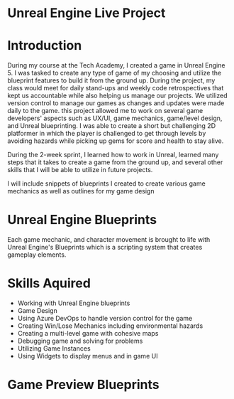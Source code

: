 # Unreal Engine Live Project

# Introduction
  During my course at the Tech Academy, I created a game in Unreal Engine 5. I was tasked to create any type of game of my choosing and utilize the blueprint features to build it from the ground up. During the project, my class would meet for daily stand-ups and weekly code retrospectives that kept us accountable while also helping us manage our projects. We utilized version control to manage our games as changes and updates were made daily to the game. this project allowed me to work on several game developers' aspects such as UX/UI, game mechanics, game/level design, and Unreal blueprinting. I was able to create a short but challenging 2D platformer in which the player is challenged to get through levels by avoiding hazards while picking up gems for score and health to stay alive.

  During the 2-week sprint, I learned how to work in Unreal, learned many steps that it takes to create a game from the ground up, and several other skills that I will be able to utilize in future projects.

  I will include snippets of blueprints I created to create various game mechanics as well as outlines for my game design 

# Unreal Engine Blueprints
  Each game mechanic, and character movement is brought to life with Unreal Engine's Blueprints which is a scripting system that creates gameplay elements.

# Skills Aquired
- Working with Unreal Engine blueprints
- Game Design
- Using Azure DevOps to handle version control for the game
- Creating Win/Lose Mechanics including environmental hazards
- Creating a multi-level game with cohesive maps
- Debugging game and solving for problems
- Utilizing Game Instances
- Using Widgets to display menus and in game UI

# Game Preview Blueprints

 


  
  


